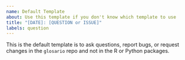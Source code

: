```yaml
---
name: Default Template
about: Use this template if you don't know which template to use
title: "[DATE]: [QUESTION or ISSUE]"
labels: question
---
```


This is the default template is to ask questions, report bugs, or request changes in the `glosario` repo and not in the R or Python packages. 
